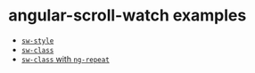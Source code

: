 # angular-scroll-watch examples

- [`sw-style`](http://pc035860.github.com/angular-scroll-watch/example/sw-style/)
- [`sw-class`](http://pc035860.github.com/angular-scroll-watch/example/sw-class/)
- [`sw-class` with `ng-repeat`](http://pc035860.github.com/angular-scroll-watch/example/sw-style-with-ng-repeat/)
